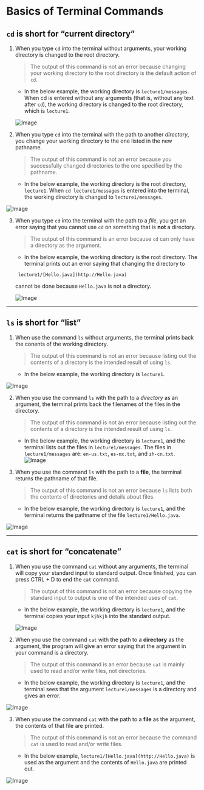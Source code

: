 # Basics of Terminal Commands

## `cd` is short for “current directory”

1. When you type `cd` into the terminal without arguments, your working directory is changed to the root directory.
   > The output of this command is not an error because changing your working directory to the root directory is the default action of `cd`.   
   - In the below example, the working directory is `lecture1/messages`. When cd is entered without any arguments (that is, without any text after `cd`), the working directory is changed to the root directory, which is `lecture1`.   

   ![Image](https://cdn.discordapp.com/attachments/1065014704986128404/1160764165552603206/Untitled.png?ex=6535d8df&is=652363df&hm=ff2adfd09cc95070932620ec410149c2ba0c6b81fb66fa5ab0f6888393623ce4&) 

2. When you type `cd` into the terminal with the path to another *directory*, you change your working directory to the one listed in the new pathname.
   > The output of this command is not an error because you successfully changed directories to the one specified by the pathname.
   - In the below example, the working directory is the root directory, `lecture1`. When `cd lecture1/messages` is entered into the terminal, the working directory is  changed to `lecture1/messages`.
   
![Image](https://cdn.discordapp.com/attachments/1065014704986128404/1160764475465535518/Untitled.png?ex=6535d928&is=65236428&hm=e3628beca654ed421d8391e5959a017092153ef3df8ad2af29df72f83a1e1421&)

3. When you type `cd` into the terminal with the path to a *file*, you get an error saying that you cannot use `cd` on something that is **not** a directory.    
   > The output of this command is an error because `cd` can only have a directory as the argument.
   - In the below example, the working directory is the root directory. The terminal prints out an error saying that changing the directory to  
   ```      
    lecture1/[Hello.java](http://Hello.java)      
   ```      
    cannot be done because `Hello.java` is not a directory.

   ![Image](https://cdn.discordapp.com/attachments/1065014704986128404/1160764587730292746/Untitled.png?ex=6535d943&is=65236443&hm=86bb5759a06ed003bba5812b285ca4908d2463cbeb8cc8f3e22f2d210a9a2a49&)   

   

---

## `ls` is short for “list”

1. When use the command `ls` without arguments, the terminal prints back the conents of the working directory.   
   > The output of this command is not an error because listing out the contents of a directory is the intended result of using `ls`. 
   - In the below example, the working directory is `lecture1`.

![Image](https://cdn.discordapp.com/attachments/1065014704986128404/1160764704331927632/Untitled.png?ex=6535d95f&is=6523645f&hm=4d8a5808dda275b33490436d786c272e6c967bd05ad55d38e83e532e8ffbb8f3&)

2. When you use the command `ls` with the path to a *directory* as an argument, the terminal prints back the filenames of the files in the directory.
   > The output of this command is not an error because listing out the contents of a directory is the intended result of using `ls`.
   - In the below example, the working directory is `lecture1`, and the terminal lists out the files in `lecture1/messages`. The files in `lecture1/messages` are: `en-us.txt`, `es-mx.txt`, and `zh-cn.txt`.
![Image](https://cdn.discordapp.com/attachments/1065014704986128404/1160764849920426165/Untitled.png?ex=6535d982&is=65236482&hm=88c13854602638292e9d0cec6c4d958bfe3aa161dc77e60febd344b381fa1dc8&)

3. When you use the command `ls` with the path to a **file**, the terminal returns the pathname of that file.
   > The output of this command is not an error because `ls` lists both the contents of directories and details about files.
   - In the below example, the working directory is `lecture1`, and the terminal returns the pathname of the file `lecture1/Hello.java`.

![Image](https://cdn.discordapp.com/attachments/1065014704986128404/1160765026777444352/Untitled.png?ex=6535d9ac&is=652364ac&hm=14c5413ff3b5999b18afeae9a930f87edaf68241590fb244f9052f4c76008861&)

---

## `cat` is short for “concatenate”

1. When you use the command `cat` without any arguments, the terminal will copy your standard input to standard output. Once finished, you can press CTRL + D to end the `cat` command.
   > The output of this command is not an error because copying the standard input to output is one of the intended uses of `cat`.
   - In the below example, the working directory is `lecture1`, and the terminal copies your input `kjhkjh` into the standard output.
     
    ![Image](https://cdn.discordapp.com/attachments/1065014704986128404/1160765117642842182/Untitled.png?ex=6535d9c2&is=652364c2&hm=1fbed95ebf2c1d5a83783b84500b73ca17284cf7f1cd4bf6e38d754568c51dee&)

2. When you use the command `cat` with the path to a **directory** as the argument, the program will give an error saying that the argument in your command is a directory.
   > The output of this command is an error because `cat` is mainly used to read and/or write files, not directories.
   - In the below example, the working directory is `lecture1`, and the terminal sees that the argument `lecture1/messages` is a directory and gives an error.

![Image](https://cdn.discordapp.com/attachments/1065014704986128404/1160765226610872330/Untitled.png?ex=6535d9db&is=652364db&hm=5ed61a2485623c026d1ea0b209985c64f10e0d8fad8b3c1c0556fbb0f88d2358&)

3. When you use the command `cat` with the path to a **file** as the argument, the contents of that file are printed.
   > The output of this command is not an error because the command `cat` is used to read and/or write files.
   - In the below example, `lecture1/[Hello.java](http://Hello.java)` is used as the argument and the contents of `Hello.java` are printed out.

![Image](https://cdn.discordapp.com/attachments/1065014704986128404/1160765301646970911/Untitled.png?ex=6535d9ed&is=652364ed&hm=a4cb258e67744101a5bf5e6cd16a7b119b4bbacd6ddf642802567bf171466549&)

   
